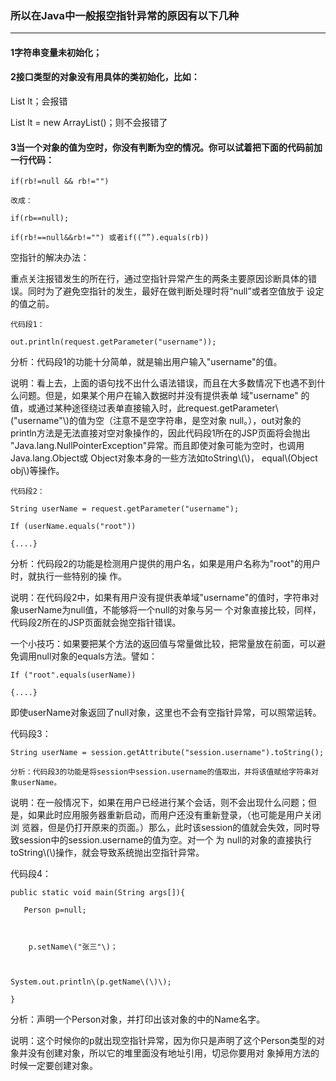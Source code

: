 ### 所以在Java中一般报空指针异常的原因有以下几种

---

#### 1字符串变量未初始化；

#### 2接口类型的对象没有用具体的类初始化，比如：

List lt；会报错

List lt = new ArrayList\(\)；则不会报错了

#### 3当一个对象的值为空时，你没有判断为空的情况。你可以试着把下面的代码前加一行代码：

`if(rb!=null && rb!="")`

`改成：`

`if(rb==null);`

`if(rb!==null&&rb!="") 或者if((“”).equals(rb))`

空指针的解决办法：

重点关注报错发生的所在行，通过空指针异常产生的两条主要原因诊断具体的错误。同时为了避免空指针的发生，最好在做判断处理时将“null”或者空值放于 设定的值之前。

`代码段1：`

`out.println(request.getParameter("username"));`

分析：代码段1的功能十分简单，就是输出用户输入"username"的值。

说明：看上去，上面的语句找不出什么语法错误，而且在大多数情况下也遇不到什么问题。但是，如果某个用户在输入数据时并没有提供表单 域"username" 的值，或通过某种途径绕过表单直接输入时，此request.getParameter\\("username"\\)的值为空（注意不是空字符串，是空对象 null。），out对象的println方法是无法直接对空对象操作的，因此代码段1所在的JSP页面将会抛出 "Java.lang.NullPointerException"异常。而且即使对象可能为空时，也调用Java.lang.Object或 Object对象本身的一些方法如toString\\(\\)， equal\\(Object obj\\)等操作。

`代码段2：`

`String userName = request.getParameter("username");`

`If (userName.equals("root"))`

`{....}`

分析：代码段2的功能是检测用户提供的用户名，如果是用户名称为"root"的用户时，就执行一些特别的操 作。

说明：在代码段2中，如果有用户没有提供表单域"username"的值时，字符串对象userName为null值，不能够将一个null的对象与另一 个对象直接比较，同样，代码段2所在的JSP页面就会抛空指针错误。

一个小技巧：如果要把某个方法的返回值与常量做比较，把常量放在前面，可以避免调用null对象的equals方法。譬如：

`If ("root".equals(userName))`

`{....}`

即使userName对象返回了null对象，这里也不会有空指针异常，可以照常运转。

代码段3：

`String userName = session.getAttribute("session.username").toString();`

```
分析：代码段3的功能是将session中session.username的值取出，并将该值赋给字符串对象userName。
```

说明：在一般情况下，如果在用户已经进行某个会话，则不会出现什么问题；但是，如果此时应用服务器重新启动，而用户还没有重新登录，（也可能是用户关闭浏 览器，但是仍打开原来的页面。）那么，此时该session的值就会失效，同时导致session中的session.username的值为空。对一个 为 null的对象的直接执行toString\\(\\)操作，就会导致系统抛出空指针异常。

代码段4：

`public static void main(String args[]){`

```
   Person p=null; 



    p.setName\("张三"\)； 



System.out.println\(p.getName\(\)\);
```

`}`

分析：声明一个Person对象，并打印出该对象的中的Name名字。

说明：这个时候你的p就出现空指针异常，因为你只是声明了这个Person类型的对象并没有创建对象，所以它的堆里面没有地址引用，切忌你要用对 象掉用方法的时候一定要创建对象。

